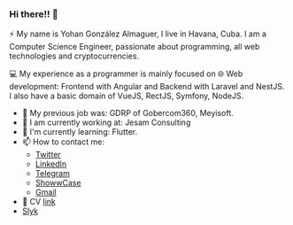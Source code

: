 ### Hi there!! 👋

⚡ My name is Yohan González Almaguer, I live in Havana, Cuba. I am a Computer Science Engineer, passionate about programming, all web technologies and cryptocurrencies.

💻 My experience as a programmer is mainly focused on 🌐 Web development: Frontend with Angular and Backend with Laravel and NestJS. I also have a basic domain of VueJS, RectJS, Symfony, NodeJS.

- 💼 My previous job was: GDRP of Gobercom360, Meyisoft.
- 🔭 I am currently working at: Jesam Consulting
- 🌱 I'm currently learning: Flutter.
- 📫 How to contact me:
  - [Twitter](https://twitter.com/ZahiriNatZuke) 
  - [LinkedIn](https://www.linkedin.com/in/yohan-gonzález-almaguer)
  - [Telegram](https://t.me/ZahiriNatZuke)
  - [ShowwCase](https://www.showwcase.com/zahirinatzuke)
  - [Gmail](mailto:yohan.gonzalez.almaguer@gmail.com)
- 📓 CV [link](https://resume.io/r/2Vo3ymadF)
- [Slyk](https://zahirinatzuke.slyk.io/?locale=en)
